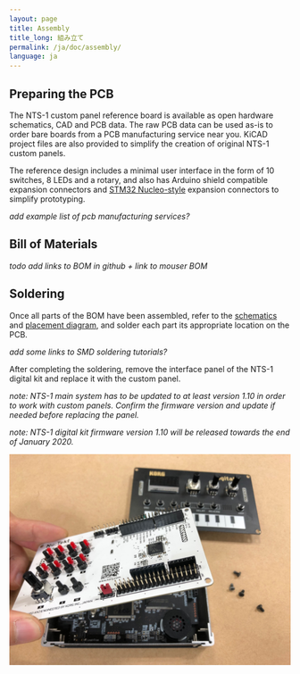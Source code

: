 ```yaml
---
layout: page
title: Assembly
title_long: 組み立て
permalink: /ja/doc/assembly/
language: ja
---
```



## Preparing the PCB

The NTS-1 custom panel reference board is available as open hardware schematics, CAD and PCB data. The raw PCB data can be used as-is to order bare boards from a PCB manufacturing service near you. KiCAD project files are also provided to simplify the creation of original NTS-1 custom panels.

The reference design includes a minimal user interface in the form of 10 switches, 8 LEDs and a rotary, and also has Arduino shield compatible expansion connectors and [STM32 Nucleo-style](https://www.st.com/en/evaluation-tools/stm32-nucleo-boards.html) expansion connectors to simplify prototyping. 

_add example list of pcb manufacturing services?_

## Bill of Materials

_todo add links to BOM in github + link to mouser BOM_

## Soldering

Once all parts of the BOM have been assembled, refer to the [schematics]() and [placement diagram](), and solder each part its appropriate location on the PCB.

_add some links to SMD soldering tutorials?_

After completing the soldering, remove the interface panel of the NTS-1 digital kit and replace it with the custom panel.

_note: NTS-1 main system has to be updated to at least version 1.10 in order to work with custom panels. Confirm the firmware version and update if needed before replacing the panel._

_note: NTS-1 digital kit firmware version 1.10 will be released towards the end of January 2020._

![Replacing the NTS-1 digital kit's Panel](/assets/NTS-1_ref_cp_revb_replace.jpg)


<!-- ### Play and modify -->

<!-- Now the custom panel works as a unique instrument. The template board works as follows if you upload the demo 1. -->

<!-- * Switch 1-8: -->
<!--  enable or disable the note for the internal sequencer -->
<!-- * Switch 9: -->
<!--  Play/Stop for the internal sequencer -->
<!-- * Switch 10: -->
<!--  Shift function. -->
<!-- * VR A: -->
<!--  changes the shape parameter of internal synth(set as waves; template user oscillator). And it has multiple functions accompanies with other interfaces. -->
 
<!--  +Step1-8(Switch 1-8): change the pitch of each step -->
<!--  +Shift(Switch 10): change the tempo. -->

<!-- We development team tried to make some gears, as examples of use case of this custom panel format. Please refer to them and make your own instruments. -->

<!-- movie -->
